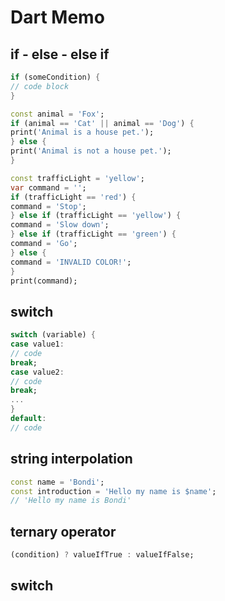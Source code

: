 # Dart Memo

## if - else - else if
```dart
if (someCondition) {
// code block
}
```
```dart
const animal = 'Fox';
if (animal == 'Cat' || animal == 'Dog') {
print('Animal is a house pet.');
} else {
print('Animal is not a house pet.');
}
```
```dart
const trafficLight = 'yellow';
var command = '';
if (trafficLight == 'red') {
command = 'Stop';
} else if (trafficLight == 'yellow') {
command = 'Slow down';
} else if (trafficLight == 'green') {
command = 'Go';
} else {
command = 'INVALID COLOR!';
}
print(command);
```
## switch
```dart
switch (variable) {
case value1:
// code
break;
case value2:
// code
break;
...
}
default:
// code
```
## string interpolation
```dart
const name = 'Bondi';
const introduction = 'Hello my name is $name';
// 'Hello my name is Bondi'
```
## ternary operator
```dart
(condition) ? valueIfTrue : valueIfFalse;
```
## switch
